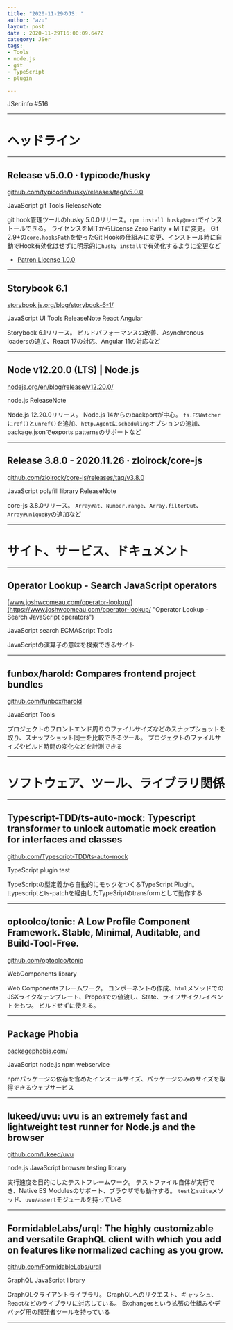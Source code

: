 ```yaml
---
title: "2020-11-29のJS: "
author: "azu"
layout: post
date : 2020-11-29T16:00:09.647Z
category: JSer
tags:
- Tools
- node.js
- git 
- TypeScript
- plugin

---
```


JSer.info #516

----

<h1 class="site-genre">ヘッドライン</h1>

----

## Release v5.0.0 · typicode/husky
[github.com/typicode/husky/releases/tag/v5.0.0](https://github.com/typicode/husky/releases/tag/v5.0.0 "Release v5.0.0 · typicode/husky")
<p class="jser-tags jser-tag-icon"><span class="jser-tag">JavaScript</span> <span class="jser-tag">git </span> <span class="jser-tag">Tools</span> <span class="jser-tag">ReleaseNote</span></p>

git hook管理ツールのhusky 5.0.0リリース。`npm install husky@next`でインストールできる。
ライセンスをMITからLicense Zero Parity + MITに変更。
Git 2.9+の`core.hooksPath`を使ったGit Hookの仕組みに変更、インストール時に自動でHook有効化はせずに明示的に`husky install`で有効化するように変更など

- [Patron License 1.0.0](https://patronlicense.com/versions/1.0.0 "Patron License 1.0.0")

----

## Storybook 6.1
[storybook.js.org/blog/storybook-6-1/](https://storybook.js.org/blog/storybook-6-1/ "Storybook 6.1")
<p class="jser-tags jser-tag-icon"><span class="jser-tag">JavaScript</span> <span class="jser-tag">UI</span> <span class="jser-tag">Tools</span> <span class="jser-tag">ReleaseNote</span> <span class="jser-tag">React</span> <span class="jser-tag">Angular</span></p>

Storybook 6.1リリース。
ビルドパフォーマンスの改善、Asynchronous loadersの追加、React 17の対応、Angular 11の対応など


----

## Node v12.20.0 (LTS) | Node.js
[nodejs.org/en/blog/release/v12.20.0/](https://nodejs.org/en/blog/release/v12.20.0/ "Node v12.20.0 (LTS) | Node.js")
<p class="jser-tags jser-tag-icon"><span class="jser-tag">node.js</span> <span class="jser-tag">ReleaseNote</span></p>

Node.js 12.20.0リリース。
Node.js 14からのbackportが中心。
`fs.FSWatcher`に`ref()`と`unref()`を追加、`http.Agent`に`scheduling`オプションの追加、package.jsonでexports patternsのサポートなど


----

## Release 3.8.0 - 2020.11.26 · zloirock/core-js
[github.com/zloirock/core-js/releases/tag/v3.8.0](https://github.com/zloirock/core-js/releases/tag/v3.8.0 "Release 3.8.0 - 2020.11.26 · zloirock/core-js")
<p class="jser-tags jser-tag-icon"><span class="jser-tag">JavaScript</span> <span class="jser-tag">polyfill</span> <span class="jser-tag">library</span> <span class="jser-tag">ReleaseNote</span></p>

core-js 3.8.0リリース。
`Array#at`、`Number.range`、`Array.filterOut`、`Array#uniqueBy`の追加など


----
<h1 class="site-genre">サイト、サービス、ドキュメント</h1>

----

## Operator Lookup - Search JavaScript operators
[www.joshwcomeau.com/operator-lookup/](https://www.joshwcomeau.com/operator-lookup/ "Operator Lookup - Search JavaScript operators")
<p class="jser-tags jser-tag-icon"><span class="jser-tag">JavaScript</span> <span class="jser-tag">search</span> <span class="jser-tag">ECMAScript</span> <span class="jser-tag">Tools</span></p>

JavaScriptの演算子の意味を検索できるサイト


----

## funbox/harold: Compares frontend project bundles
[github.com/funbox/harold](https://github.com/funbox/harold "funbox/harold: Compares frontend project bundles")
<p class="jser-tags jser-tag-icon"><span class="jser-tag">JavaScript</span> <span class="jser-tag">Tools</span></p>

プロジェクトのフロントエンド周りのファイルサイズなどのスナップショットを取り、スナップショット同士を比較できるツール。
プロジェクトのファイルサイズやビルド時間の変化などを計測できる


----
<h1 class="site-genre">ソフトウェア、ツール、ライブラリ関係</h1>

----

## Typescript-TDD/ts-auto-mock: Typescript transformer to unlock automatic mock creation for interfaces and classes
[github.com/Typescript-TDD/ts-auto-mock](https://github.com/Typescript-TDD/ts-auto-mock "Typescript-TDD/ts-auto-mock: Typescript transformer to unlock automatic mock creation for interfaces and classes")
<p class="jser-tags jser-tag-icon"><span class="jser-tag">TypeScript</span> <span class="jser-tag">plugin</span> <span class="jser-tag">test</span></p>

TypeScriptの型定義から自動的にモックをつくるTypeScript Plugin。
ttypescriptとts-patchを経由したTypeSriptのtransformとして動作する


----

## optoolco/tonic: A Low Profile Component Framework. Stable, Minimal, Auditable, and Build-Tool-Free.
[github.com/optoolco/tonic](https://github.com/optoolco/tonic "optoolco/tonic: A Low Profile Component Framework. Stable, Minimal, Auditable, and Build-Tool-Free.")
<p class="jser-tags jser-tag-icon"><span class="jser-tag">WebComponents</span> <span class="jser-tag">library</span></p>

Web Componentsフレームワーク。
コンポーネントの作成、`html`メソッドでのJSXライクなテンプレート、Proposでの値渡し、State、ライフサイクルイベントをもつ。
ビルドせずに使える。


----

## Package Phobia
[packagephobia.com/](https://packagephobia.com/ "Package Phobia")
<p class="jser-tags jser-tag-icon"><span class="jser-tag">JavaScript</span> <span class="jser-tag">node.js</span> <span class="jser-tag">npm</span> <span class="jser-tag">webservice</span></p>

npmパッケージの依存を含めたインスールサイズ、パッケージのみのサイズを取得できるウェブサービス


----

## lukeed/uvu: uvu is an extremely fast and lightweight test runner for Node.js and the browser
[github.com/lukeed/uvu](https://github.com/lukeed/uvu "lukeed/uvu: uvu is an extremely fast and lightweight test runner for Node.js and the browser")
<p class="jser-tags jser-tag-icon"><span class="jser-tag">node.js</span> <span class="jser-tag">JavaScript</span> <span class="jser-tag">browser</span> <span class="jser-tag">testing</span> <span class="jser-tag">library</span></p>

実行速度を目的にしたテストフレームワーク。
テストファイル自体が実行でき、Native ES Modulesのサポート、ブラウザでも動作する。
`test`と`suite`メソッド、`uvu/assert`モジュールを持っている


----

## FormidableLabs/urql: The highly customizable and versatile GraphQL client with which you add on features like normalized caching as you grow.
[github.com/FormidableLabs/urql](https://github.com/FormidableLabs/urql "FormidableLabs/urql: The highly customizable and versatile GraphQL client with which you add on features like normalized caching as you grow.")
<p class="jser-tags jser-tag-icon"><span class="jser-tag">GraphQL</span> <span class="jser-tag">JavaScript</span> <span class="jser-tag">library</span></p>

GraphQLクライアントライブラリ。
GraphQLへのリクエスト、キャッシュ、Reactなどのライブラリに対応している。
Exchangesという拡張の仕組みやデバッグ用の開発者ツールを持っている


----
